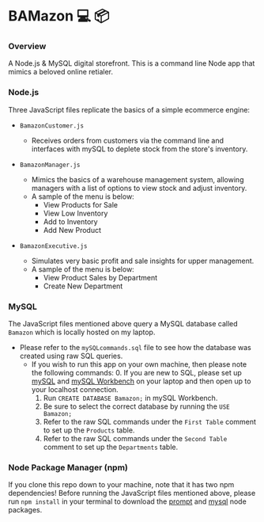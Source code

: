 # BAMazon :computer: :package:

### Overview
A Node.js &amp; MySQL digital storefront. This is a command line Node app that mimics a beloved online retialer.


### Node.js
Three JavaScript files replicate the basics of a simple ecommerce engine:

- `BamazonCustomer.js`
  - Receives orders from customers via the command line and interfaces with mySQL to deplete stock from the store's inventory.

- `BamazonManager.js`
  - Mimics the basics of a warehouse management system, allowing managers with a list of options to view stock and adjust inventory.
  - A sample of the menu is below:
    * View Products for Sale 
    * View Low Inventory
    * Add to Inventory
    * Add New Product

- `BamazonExecutive.js`
  - Simulates very basic profit and sale insights for upper management.
  - A sample of the menu is below:
    * View Product Sales by Department 
    * Create New Department


### MySQL
The JavaScript files mentioned above query a MySQL database called `Bamazon` which is locally hosted on my laptop.

- Please refer to the `mySQLcommands.sql` file to see how the database was created using raw SQL queries.
  - If you wish to run this app on your own machine, then please note the following commands:
    0. If you are new to SQL, please set up [mySQL](http://dev.mysql.com/downloads/mysql/) and [mySQL Workbench](http://dev.mysql.com/downloads/workbench/) on your laptop and then open up to your localhost connection.
    1. Run `CREATE DATABASE Bamazon;` in mySQL Workbench.
    2. Be sure to select the correct database by running the `USE Bamazon;` 
    3. Refer to the raw SQL commands under the `First Table` comment to set up the `Products` table.
    4. Refer to the raw SQL commands under the `Second Table` comment to set up the `Departments` table.


### Node Package Manager (npm)
If you clone this repo down to your machine, note that it has two npm dependencies!
Before running the JavaScript files mentioned above, please run `npm install` in your terminal to download the [prompt](https://www.npmjs.com/package/prompt) and [mysql](https://www.npmjs.com/package/mysql) node packages.